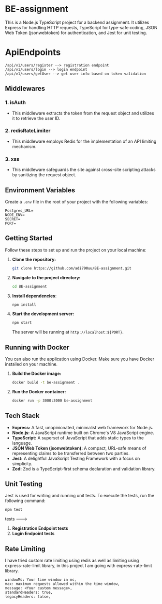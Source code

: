 # BE-assignment

This is a Node.js TypeScript project for a backend assignment. It utilizes Express for handling HTTP requests, TypeScript for type-safe coding, JSON Web Token (jsonwebtoken) for authentication, and Jest for unit testing.

# ApiEndpoints

```
/api/v1/users/register --> registration endpoint
/api/v1/users/login --> login endpoint
/api/v1/users/getUser --> get user info based on token validation
```

## Middlewares

### 1. **isAuth**

- This middleware extracts the token from the request object and utilizes it to retrieve the user ID.

### 2. **redisRateLimiter**

- This middleware employs Redis for the implementation of an API limiting mechanism.

### 3. **xss**

- This middleware safeguards the site against cross-site scripting attacks by sanitizing the request object.

## Environment Variables

Create a `.env` file in the root of your project with the following variables:

```env
Postgres_URL=
NODE_ENV=
SECRET=
PORT=
```

## Getting Started

Follow these steps to set up and run the project on your local machine:

1. **Clone the repository:**

   ```bash
   git clone https://github.com/adi790uu/BE-assignment.git

   ```

2. **Navigate to the project directory:**

   ```bash
   cd BE-assignment
   ```

3. **Install dependencies:**

   ```bash
   npm install
   ```

4. **Start the development server:**

   ```bash
   npm start
   ```

   The server will be running at `http://localhost:${PORT}`.

## Running with Docker

You can also run the application using Docker. Make sure you have Docker installed on your machine.

1. **Build the Docker image:**

   ```bash
   docker build -t be-assignment .
   ```

2. **Run the Docker container:**

   ```bash
   docker run -p 3000:3000 be-assignment
   ```

## Tech Stack

- **Express:** A fast, unopinionated, minimalist web framework for Node.js.
- **Node.js:** A JavaScript runtime built on Chrome's V8 JavaScript engine.
- **TypeScript:** A superset of JavaScript that adds static types to the language.
- **JSON Web Token (jsonwebtoken):** A compact, URL-safe means of representing claims to be transferred between two parties.
- **Jest:** A delightful JavaScript Testing Framework with a focus on simplicity.
- **Zod:** Zod is a TypeScript-first schema declaration and validation library.

## Unit Testing

Jest is used for writing and running unit tests. To execute the tests, run the following command:

```bash
npm test
```

tests --->

1. **Registration Endpoint tests**
2. **Login Endpoint tests**

## Rate Limiting

I have tried custom rate limiting using redis as well as limiting using express-rate-limit library, in this project I am going with
express-rate-limit library.

```
windowMs: Your time window in ms,
max: maximun requests allowed within the time window,
message: <Your custom message>,
standardHeaders: true,
legacyHeaders: false,
```
